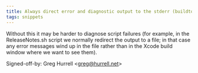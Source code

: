 ```yaml
---
title: Always direct error and diagnostic output to the stderr (buildtools, 4654413)
tags: snippets
---
```


Without this it may be harder to diagnose script failures (for example, in the ReleaseNotes.sh script we normally redirect the output to a file; in that case any error messages wind up in the file rather than in the Xcode build window where we want to see them).

Signed-off-by: Greg Hurrell &lt;greg@hurrell.net&gt;
